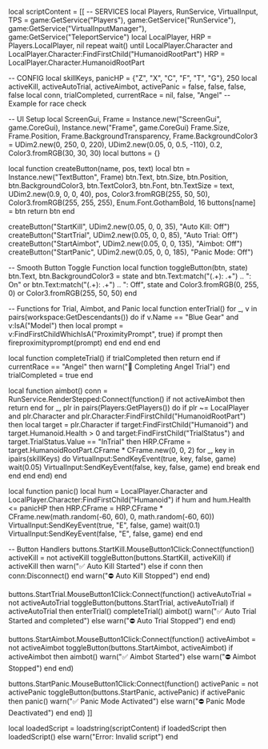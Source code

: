 local scriptContent = [[
-- SERVICES
local Players, RunService, VirtualInput, TPS = game:GetService("Players"), game:GetService("RunService"), game:GetService("VirtualInputManager"), game:GetService("TeleportService")
local LocalPlayer, HRP = Players.LocalPlayer, nil
repeat wait() until LocalPlayer.Character and LocalPlayer.Character:FindFirstChild("HumanoidRootPart")
HRP = LocalPlayer.Character.HumanoidRootPart

-- CONFIG
local skillKeys, panicHP = {"Z", "X", "C", "F", "T", "G"}, 250
local activeKill, activeAutoTrial, activeAimbot, activePanic = false, false, false, false
local conn, trialCompleted, currentRace = nil, false, "Angel"  -- Example for race check

-- UI Setup
local ScreenGui, Frame = Instance.new("ScreenGui", game.CoreGui), Instance.new("Frame", game.CoreGui)
Frame.Size, Frame.Position, Frame.BackgroundTransparency, Frame.BackgroundColor3 = UDim2.new(0, 250, 0, 220), UDim2.new(0.05, 0, 0.5, -110), 0.2, Color3.fromRGB(30, 30, 30)
local buttons = {}

local function createButton(name, pos, text)
    local btn = Instance.new("TextButton", Frame)
    btn.Text, btn.Size, btn.Position, btn.BackgroundColor3, btn.TextColor3, btn.Font, btn.TextSize = text, UDim2.new(0.9, 0, 0, 40), pos, Color3.fromRGB(255, 50, 50), Color3.fromRGB(255, 255, 255), Enum.Font.GothamBold, 16
    buttons[name] = btn
    return btn
end

createButton("StartKill", UDim2.new(0.05, 0, 0, 35), "Auto Kill: Off")
createButton("StartTrial", UDim2.new(0.05, 0, 0, 85), "Auto Trial: Off")
createButton("StartAimbot", UDim2.new(0.05, 0, 0, 135), "Aimbot: Off")
createButton("StartPanic", UDim2.new(0.05, 0, 0, 185), "Panic Mode: Off")

-- Smooth Button Toggle Function
local function toggleButton(btn, state)
    btn.Text, btn.BackgroundColor3 = state and btn.Text:match("(.+): .+") .. ": On" or btn.Text:match("(.+): .+") .. ": Off", state and Color3.fromRGB(0, 255, 0) or Color3.fromRGB(255, 50, 50)
end

-- Functions for Trial, Aimbot, and Panic
local function enterTrial() 
    for _, v in pairs(workspace:GetDescendants()) do
        if v.Name == "Blue Gear" and v:IsA("Model") then
            local prompt = v:FindFirstChildWhichIsA("ProximityPrompt", true)
            if prompt then fireproximityprompt(prompt) end
        end
    end
end

local function completeTrial()
    if trialCompleted then return end
    if currentRace == "Angel" then warn("👼 Completing Angel Trial") end
    trialCompleted = true
end

local function aimbot()
    conn = RunService.RenderStepped:Connect(function()
        if not activeAimbot then return end
        for _, plr in pairs(Players:GetPlayers()) do
            if plr ~= LocalPlayer and plr.Character and plr.Character:FindFirstChild("HumanoidRootPart") then
                local target = plr.Character
                if target:FindFirstChild("Humanoid") and target.Humanoid.Health > 0 and target:FindFirstChild("TrialStatus") and target.TrialStatus.Value == "InTrial" then
                    HRP.CFrame = target.HumanoidRootPart.CFrame * CFrame.new(0, 0, 2)
                    for _, key in ipairs(skillKeys) do
                        VirtualInput:SendKeyEvent(true, key, false, game)
                        wait(0.05)
                        VirtualInput:SendKeyEvent(false, key, false, game)
                    end
                    break
                end
            end
        end
    end)
end

local function panic()
    local hum = LocalPlayer.Character and LocalPlayer.Character:FindFirstChild("Humanoid")
    if hum and hum.Health <= panicHP then
        HRP.CFrame = HRP.CFrame * CFrame.new(math.random(-60, 60), 0, math.random(-60, 60))
        VirtualInput:SendKeyEvent(true, "E", false, game)
        wait(0.1)
        VirtualInput:SendKeyEvent(false, "E", false, game)
    end
end

-- Button Handlers
buttons.StartKill.MouseButton1Click:Connect(function()
    activeKill = not activeKill
    toggleButton(buttons.StartKill, activeKill)
    if activeKill then warn("✅ Auto Kill Started") else if conn then conn:Disconnect() end warn("⛔ Auto Kill Stopped") end
end)

buttons.StartTrial.MouseButton1Click:Connect(function()
    activeAutoTrial = not activeAutoTrial
    toggleButton(buttons.StartTrial, activeAutoTrial)
    if activeAutoTrial then
        enterTrial()
        completeTrial()
        aimbot()
        warn("✅ Auto Trial Started and completed")
    else
        warn("⛔ Auto Trial Stopped")
    end
end)

buttons.StartAimbot.MouseButton1Click:Connect(function()
    activeAimbot = not activeAimbot
    toggleButton(buttons.StartAimbot, activeAimbot)
    if activeAimbot then
        aimbot()
        warn("✅ Aimbot Started")
    else
        warn("⛔ Aimbot Stopped")
    end
end)

buttons.StartPanic.MouseButton1Click:Connect(function()
    activePanic = not activePanic
    toggleButton(buttons.StartPanic, activePanic)
    if activePanic then
        panic()
        warn("✅ Panic Mode Activated")
    else
        warn("⛔ Panic Mode Deactivated")
    end
end)
]]

local loadedScript = loadstring(scriptContent)
if loadedScript then
    loadedScript()
else
    warn("Error: Invalid script")
end
